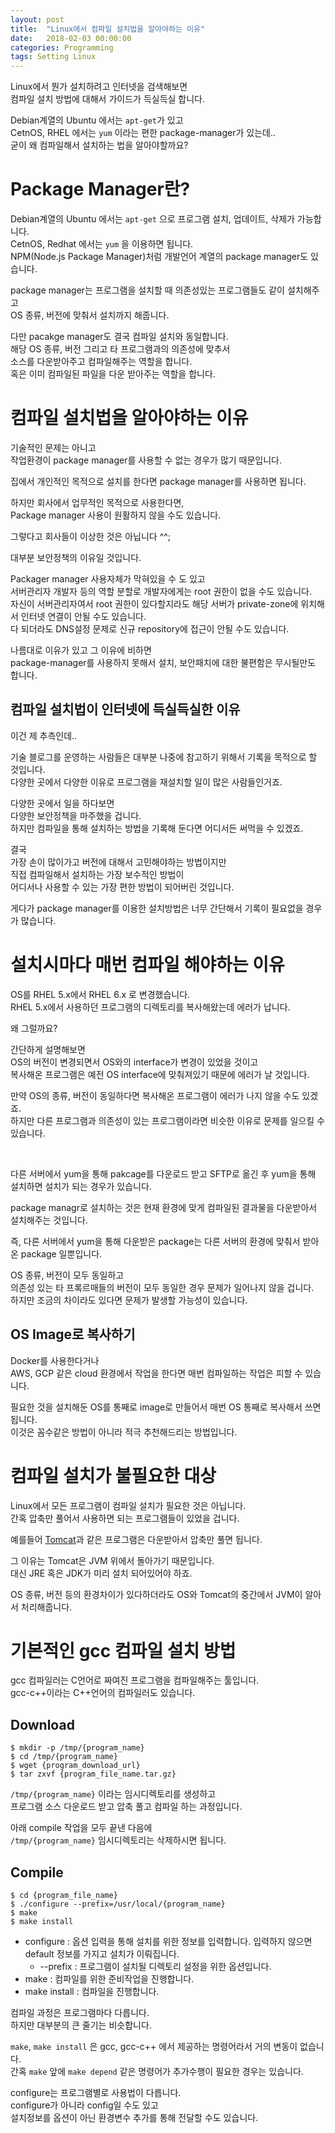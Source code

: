 ```yaml
---
layout: post
title:  "Linux에서 컴파일 설치법을 알아야하는 이유"
date:   2018-02-03 00:00:00
categories: Programming
tags: Setting Linux
---
```


Linux에서 뭔가 설치하려고 인터넷을 검색해보면  
컴파일 설치 방법에 대해서 가이드가 득실득실 합니다.  

Debian계열의 Ubuntu 에서는 ```apt-get```가 있고  
CetnOS, RHEL 에서는 ```yum``` 이라는 편한 package-manager가 있는데..  
굳이 왜 컴파일해서 설치하는 법을 알아야할까요?  

<!--more-->

# Package Manager란?

Debian계열의 Ubuntu 에서는 ```apt-get``` 으로 프로그램 설치, 업데이트, 삭제가 가능합니다.  
CetnOS, Redhat 에서는 ```yum``` 을 이용하면 됩니다.  
NPM(Node.js Package Manager)처럼 개발언어 계열의 package manager도 있습니다.  

package manager는 프로그램을 설치할 때 의존성있는 프로그램들도 같이 설치해주고  
OS 종류, 버전에 맞춰서 설치까지 해줍니다.  

다만 pacakge manager도 결국 컴파일 설치와 동일합니다.  
해당 OS 종류, 버전 그리고 타 프로그램과의 의존성에 맞추서  
소스를 다운받아주고 컴파일해주는 역할을 합니다.  
혹은 이미 컴파일된 파일을 다운 받아주는 역할을 합니다.  

# 컴파일 설치법을 알아야하는 이유

기술적인 문제는 아니고  
작업환경이 package manager를 사용할 수 없는 경우가 많기 때문입니다.  

집에서 개인적인 목적으로 설치를 한다면 package manager를 사용하면 됩니다.  

하지만 회사에서 업무적인 목적으로 사용한다면,  
Package manager 사용이 원활하지 않을 수도 있습니다.  

그렇다고 회사들이 이상한 것은 아닙니다 ^^;  

대부분 보안정책의 이유일 것입니다.  

Packager manager 사용자체가 막혀있을 수 도 있고  
서버관리자 개발자 등의 역할 분할로 개발자에게는 root 권한이 없을 수도 있습니다.  
자신이 서버관리자여서 root 권한이 있다할지라도 해당 서버가 private-zone에 위치해서 인터넷 연결이 안될 수도 있습니다.  
다 되더라도 DNS설정 문제로 신규 repository에 접근이 안될 수도 있습니다.  

나름대로 이유가 있고 그 이유에 비하면  
package-manager를 사용하지 못해서 설치, 보안패치에 대한 불편함은 무시될만도 합니다.  


## 컴파일 설치법이 인터넷에 득실득실한 이유

이건 제 추측인데..  

기술 블로그를 운영하는 사람들은 대부분 나중에 참고하기 위해서 기록을 목적으로 할 것입니다.  
다양한 곳에서 다양한 이유로 프로그램을 재설치할 일이 많은 사람들인거죠.  

다양한 곳에서 일을 하다보면  
다양한 보안정책을 마주했을 겁니다.  
하지만 컴파일을 통해 설치하는 방법을 기록해 둔다면 어디서든 써먹을 수 있겠죠.  

결국  
가장 손이 많이가고 버전에 대해서 고민해야하는 방법이지만  
직접 컴파일해서 설치하는 가장 보수적인 방법이  
어디서나 사용할 수 있는 가장 편한 방법이 되어버린 것입니다.  

게다가 package manager를 이용한 설치방법은 너무 간단해서 기록이 필요없을 경우가 많습니다.  

# 설치시마다 매번 컴파일 해야하는 이유

OS를 RHEL 5.x에서 RHEL 6.x 로 변경했습니다.  
RHEL 5.x에서 사용하던 프로그램의 디렉토리를 복사해왔는데 에러가 납니다.  

왜 그럴까요?  

간단하게 설명해보면  
OS의 버전이 변경되면서 OS와의 interface가 변경이 있었을 것이고  
복사해온 프로그램은 예전 OS interface에 맞춰져있기 때문에 에러가 날 것입니다.  

만약 OS의 종류, 버전이 동일하다면 복사해온 프로그램이 에러가 나지 않을 수도 있겠죠.  
하지만 다른 프로그램과 의존성이 있는 프로그램이라면 비슷한 이유로 문제를 일으킬 수 있습니다.  

<br> 

다른 서버에서 yum을 통해 pakcage를 다운로드 받고 SFTP로 옮긴 후 yum을 통해 설치하면 설치가 되는 경우가 있습니다.  

package managr로 설치하는 것은 현재 환경에 맞게 컴파일된 결과물을 다운받아서 설치해주는 것입니다.  

즉, 다른 서버에서 yum을 통해 다운받은 package는 다른 서버의 환경에 맞춰서 받아온 package 일뿐입니다.  

OS 종류, 버전이 모두 동일하고  
의존성 있는 타 프록르매들의 버전이 모두 동일한 경우 문제가 일어나지 않을 겁니다.  
하지만 조금의 차이라도 있다면 문제가 발생할 가능성이 있습니다.  

## OS Image로 복사하기

Docker를 사용한다거나  
AWS, GCP 같은 cloud 환경에서 작업을 한다면 매번 컴파일하는 작업은 피할 수 있습니다.  

필요한 것을 설치해둔 OS를 통째로 image로 만들어서 매번 OS 통째로 복사해서 쓰면 됩니다.  
이것은 꼼수같은 방법이 아니라 적극 추천해드리는 방법입니다.  

# 컴파일 설치가 불필요한 대상

Linux에서 모든 프로그램이 컴파일 설치가 필요한 것은 아닙니다.  
간혹 압축만 풀어서 사용하면 되는 프로그램들이 있었을 겁니다.  

예를들어 [Tomcat](http://tomcat.apache.org/)과 같은 프로그램은 다운받아서 압축만 풀면 됩니다.  

그 이유는 Tomcat은 JVM 위에서 돌아가기 때문입니다.  
대신 JRE 혹은 JDK가 미리 설치 되어있어야 하죠.  

OS 종류, 버전 등의 환경차이가 있다하더라도 OS와 Tomcat의 중간에서 JVM이 알아서 처리해줍니다.  


# 기본적인 gcc 컴파일 설치 방법

gcc 컴파일러는 C언어로 짜여진 프로그램을 컴파일해주는 툴입니다.  
gcc-c++이라는 C++언어의 컴파일러도 있습니다.  

## Download

~~~terminal
$ mkdir -p /tmp/{program_name}
$ cd /tmp/{program_name}
$ wget {program_download_url}
$ tar zxvf {program_file_name.tar.gz}
~~~

```/tmp/{program_name}``` 이라는 임시디렉토리를 생성하고  
프로그램 소스 다운로드 받고 압축 풀고 컴파일 하는 과정입니다.  

아래 compile 작업을 모두 끝낸 다음에  
```/tmp/{program_name}``` 임시디렉토리는 삭제하시면 됩니다.  

## Compile 

~~~terminal
$ cd {program_file_name}
$ ./configure --prefix=/usr/local/{program_name}
$ make
$ make install
~~~

  * configure : 옵션 입력을 통해 설치를 위한 정보를 입력합니다. 입력하지 않으면 default 정보를 가지고 설치가 이뤄집니다.  
    * --prefix : 프로그램이 설치될 디렉토리 설정을 위한 옵션입니다.  
  * make : 컴파일를 위한 준비작업을 진행합니다.  
  * make install : 컴파일을 진행합니다.  

컴파일 과정은 프로그램마다 다릅니다.  
하지만 대부분의 큰 줄기는 비슷합니다.  

```make```, ```make install``` 은 gcc, gcc-c++ 에서 제공하는 명령어라서 거의 변동이 없습니다.  
간혹 ```make``` 앞에 ```make depend``` 같은 명령어가 추가수행이 필요한 경우는 있습니다.  

configure는 프로그램별로 사용법이 다릅니다.  
configure가 아니라 config일 수도 있고  
설치정보를 옵션이 아닌 환경변수 추가를 통해 전달할 수도 있습니다.  



